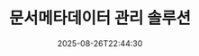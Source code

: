 ---
############################# Static ############################
layout: "family"
date:  2025-08-26T22:44:30
draft: false

product: "Metadata"
product_tag: "metadata"

lang: ko

############################# Head ############################
head_title: "GroupDocs의 .NET, Java, Node.js, Python API 및 온라인 메타데이터 조작 앱"
head_description: "C# .NET 및 Java에 기본으로 제공되는 문서 메타데이터 API입니다. 널리 사용되는 모든 형식의 메타 정보를 읽고, 쓰고, 편집하고 비교할 수 있습니다. 메타데이터를 분석하고 내보냅니다."

############################# Header ############################
title: "문서메타데이터 관리 솔루션"
description:  |
  널리 사용되는 플랫폼에서 문서, 이미지 및 기타 파일 형식의 메타데이터를 읽고, 편집하고, 교체하고, 제거하는 API 및 앱입니다.

  비즈니스 파일과 문서에 숨겨진 메타데이터 정보를 추가하세요.

  문서에 이미 표시된 메타데이터를 수정하거나 제거합니다.

  문서 및 파일 메타데이터에 대한 정보를 수집하고 분석합니다.

############################# Supported Platforms ###############################
supported_platforms:
  enable: true
  head_title: "플랫폼을 선택하세요"
  title: "플랫폼 독립성"
  description: "GroupDocs.Metadata은(는) 다양한 운영 체제 및 프레임워크와 호환됩니다."
  details_link_title: "더 알아보기"

  items:
    # items loop
    - title: ".NET"
      description: GroupDocs.Metadata .NET 
      color: "blue"
      tag: "net"
      link: "/metadata/net/"
      features_link: "https://docs.groupdocs.com/metadata/net/system-requirements/"
      features:
          # features loop
          - rows: "3"
            content: |
                    .NET Core 3.0 or higher <br> .NET 5.0 or higher <br> .NET Standard 2.1
      
          # features loop
          - rows: "1"
            content: |
                    Windows <br> Linux <br> Mac OS
      
          # features loop
          - rows: "4"
            content: |
                    Microsoft Visual Studio <br> JetBrains Rider <br> Microsoft Visual Code
      
          # features loop
          - rows: "1"
            content: |
                    70+ file formats
      

    # items loop
    - title: "Java"
      description: GroupDocs.Metadata Java
      color: "red"
      tag: "java"
      link: "/metadata/java/"
      features_link: "https://docs.groupdocs.com/metadata/java/system-requirements/"
      features:
          # features loop
          - rows: "3"
            content: |
                    J2SE 7.0 or higher <br> Kotlin
      
          # features loop
          - rows: "1"
            content: |
                    Windows <br> Linux <br> Mac OS
      
          # features loop
          - rows: "4"
            content: |
                    IntelliJ IDEA <br> Eclipse <br> NetBeans
      
          # features loop
          - rows: "1"
            content: |
                    70+ file formats

    # items loop
    - title: "Node.js"
      description: GroupDocs.Metadata Node.js
      color: "green"
      tag: "nodejs-java"
      link: "/metadata/nodejs-java/"
      features_link: "https://docs.groupdocs.com/metadata/nodejs-java/system-requirements/"
      features:
          # features loop
          - rows: "3"
            content: |
                    Node.js 16+ and J2SE 8.0 (1.8)+
      
          # features loop
          - rows: "1"
            content: |
                    Windows <br> Linux <br> Mac OS
      
          # features loop
          - rows: "4"
            content: |
                    Atom <br> Visual Studio Code <br> 다른 텍스트 편집기
      
          # features loop
          - rows: "1"
            content: |
                    70+ file formats

    # items loop
    - title: "Python"
      description: GroupDocs.Metadata Python
      color: "yellow"
      tag: "python-net"
      link: "/metadata/python-net/"
      features_link: "https://docs.groupdocs.com/metadata/python-net/system-requirements/"
      features:
          # features loop
          - rows: "3"
            content: |
                    Python 3.9+ and .Net 6+
      
          # features loop
          - rows: "1"
            content: |
                    Windows <br> Linux <br> Mac OS
      
          # features loop
          - rows: "4"
            content: |
                    IDLE <br> PyCharm <br> Visual Studio Code
      
          # features loop
          - rows: "1"
            content: |
                    70+ file formats

    # items loop
    - title: "CLI .NET"
      description: GroupDocs.Metadata CLI for .NET
      color: "gray"
      tag: "cli-net"
      link: "/metadata/cli-net/"
      features_link: "https://docs.groupdocs.com/metadata/net/system-requirements/"
      features:
          # features loop
          - rows: "3"
            content: |
                    .NET Core 3.0 or higher <br> .NET 5.0 or higher <br> .NET Standard 2.1
      
          # features loop
          - rows: "1"
            content: |
                    Windows <br> Linux <br> Mac OS
      
          # features loop
          - rows: "4"
            content: |
                    Command Prompt, Bash, PowerShell, etc.
      
          # features loop
          - rows: "1"
            content: |
                    70+ file formats

############################# Features ###############################
features:
  enable: true
  title: "GroupDocs.Metadata 기능 검토"
  description: "당사의 솔루션은 이미지 및 사무실 문서를 포함하여 널리 사용되는 다양한 파일 형식의 메타데이터를 조작하도록 설계되었습니다."

  items:
    # items loop
    - icon: "protect"
      title: "비즈니스 정보를 보호하세요"
      content: "민감한 파일과 문서에 숨겨진 메타데이터를 추가하세요."

    # items loop
    - icon: "control"
      title: "제어 문서 메타데이터"
      content: "문서에 포함된 메타데이터에 대한 자세한 정보를 수집합니다."

    # items loop
    - icon: "manipulate"
      title: "메타데이터 정보 조작"
      content: "지원되는 다양한 파일 형식의 콘텐츠를 수정하거나 메타데이터를 삭제하세요."

    # items loop
    - icon: "additional"
      title: "다양한 추가 기능"
      content: "문서 미리보기, 메타데이터 패키지 추출 등"

############################# Code Samples ###############################
code_samples:
  enable: true
  title: "메타데이터를 사용하여 문서 보호"
  description: "GroupDocs.Metadata 일반적인 작업 코드 예시입니다."

  items:
    # items loop
    - title: "이미지 및 문서에서 불필요한 메타데이터 제거"
      content: "GroupDocs.Metadata을 사용하면 파일과 문서에서 숨겨진 정보를 쉽게 제거할 수 있습니다. 이미지를 촬영한 시기와 장소 등의 세부 정보를 빠르게 삭제하거나 Office 문서에서 작성자 및 편집자 정보를 제거할 수 있습니다."
      samples:
          # samples loop
          - language: "C#"
            color: "blue"
            content: |
                    <code class="language-csharp" data-lang="csharp">
                        // 문서 경로를 Metadata 생성자에 전달합니다.

                        using (Metadata metadata = new Metadata("source.docx"))
                        {
                            // 작성자 및 편집자에 연결된 문서 속성 제거
                            var affected = metadata.RemoveProperties(
                                p => p.Tags.Contains(Tags.Person.Creator) ||
                                    p.Tags.Contains(Tags.Person.Editor));

                            // 메타데이터 제거 처리 결과
                            Console.WriteLine("Properties removed: {0}", affected);

                            // 정리된 문서 저장
                            metadata.Save("result.docx");
                        }                    
                    </code>

          # samples loop
          - language: "Java"
            color: "red"
            content: |
                    <code class="language-java" data-lang="java">
                        // 문서 경로를 Metadata 생성자에 전달합니다.

                        try (Metadata metadata = new Metadata("source.docx"){

                            // 작성자 및 편집자에 연결된 문서 속성 제거
                            int affected = metadata.removeProperties(
                                new ContainsTagSpecification(Tags.getPerson().getCreator()).or(
                                new ContainsTagSpecification(Tags.getPerson().getEditor())));

                            // 메타데이터 제거 처리 결과
                            System.out.println(String.format("Properties removed: %s", affected));

                            // 정리된 문서 저장
                            metadata.save("result.docx");
                        }

                    </code>

          # samples loop
          - language: "TypeScript"
            color: "green"
            content: |
                    <code class="language-java" data-lang="javascript">
                        // 문서 경로를 Metadata 생성자에 전달합니다.

                        const metadata = new groupdocs.metadata.Metadata("source.docx");
    
                        // 작성자 및 편집자에 연결된 문서 속성 제거
                        var affected = metadata.removeProperties(
                            new groupdocs.metadata.ContainsTagSpecification(groupdocs.metadata.Tags.getPerson().getCreator()).or(
                            new groupdocs.metadata.ContainsTagSpecification(groupdocs.metadata.Tags.getPerson().getEditor()))
                            );

                        // 메타데이터 제거 처리 결과
                        console.log('Properties removed: ${affected}');

                        // 정리된 문서 저장
                        metadata.save("result.docx");                        

                    </code>

          # samples loop
          - language: "Python"
            color: "yellow"
            content: |
                    <code class="python-net" data-lang="python">
                        import groupdocs.metadata as gm
                        
                        def run():

                            # 문서 경로를 Metadata 생성자에 전달합니다.
                            with gm.Metadata("input.docx") as metadata:

                                # 작성자 및 편집자에 연결된 문서 속성 제거
                                specification = gm.search.ContainsTagSpecification(gm.tagging.Tags.person.creator).
                                    either(gm.search.ContainsTagSpecification(gm.tagging.Tags.person.editor)).
                                    either(gm.search.OfTypeSpecification(gm.common.MetadataPropertyType.STRING).
                                    both(gm.search.WithValueSpecification("John")))
                                affected = metadata.remove_properties(specification)

                                # 메타데이터 제거 처리 결과
                                print(f"Properties removed: {affected}")

                                # 정리된 문서 저장
                                metadata.save("output.docx")

                    </code>

############################# Supported Formats ###############################
formats:
  enable: true
  title: "70개 이상의 형식이 지원됩니다."
  description: "GroupDocs.Metadata은 널리 사용되는 문서 및 파일 형식의 메타데이터를 제어하는 ​​데 도움이 됩니다."

############################# Metrics ###############################
metrics:
  enable: true
  title: "GroupDocs.Metadata 업적"
  description: "우리 도서관 성과의 주요 지표를 알아보세요"

  items:
    # items loop
    - number: "70+"
      title: "지원되는 형식"
      content: "GroupDocs.Metadata은 70개 이상의 널리 사용되는 파일 형식에 대한 메타데이터 조작을 지원합니다."

    # items loop
    - number: "700k"
      title: "NuGet 다운로드"
      content: ".NET NuGet 패키지용 GroupDocs.Metadata이(가) 700,000회 이상 다운로드되었습니다."

    # items loop
    - number: "15k"
      title: "메이븐 다운로드"
      content: "GroupDocs.Metadata은 Maven에서 15,000회 다운로드되었습니다. 강력한 Java 메타데이터 관리."

    # items loop
    - number: "140+"
      title: "행복한 고객"
      content: "개인 개발자와 유명 기업은 혁신적인 솔루션을 구축하기 위해 GroupDocs 제품을 선호합니다."


############################# Customers ###############################
customers:
  enable: true
  title: "우리의 행복한 고객"
  description: "GroupDocs 제품은 전 세계적으로 많은 고객들로부터 신뢰를 받고 있으며 전 세계적으로 경쟁력 있는 많은 비즈니스 솔루션에 사용됩니다."

  items:
    # items loop
    - title: "BenQ Corporation"
      logo: "benq"
      
    # items loop
    - title: "Nasdaq Stock Market"
      logo: "nasdaq"
      
    # items loop
    - title: "AT&T Inc."
      logo: "att"
      
    # items loop
    - title: "Customer logo AstraZeneca"
      logo: "astrazeneca"
      
    # items loop
    - title: "Central Bank of Argentina"
      logo: "argentinacentralbank"
      
    # items loop
    - title: "Roche Holding AG"
      logo: "roche"
      
    # items loop
    - title: "Capita"
      logo: "capita"
      
    # items loop
    - title: "Axa S.A."
      logo: "axa"
      
    # items loop
    - title: "Instructure Inc."
      logo: "instructure"
      
    # items loop
    - title: "Wipro"
      logo: "wipro"


############################# Actions ###############################
actions:
  enable: true
  title: "시작할 준비가 되셨나요?"
  description: "귀하의 애플리케이션에서 GroupDocs.Metadata 기능을 무료로 사용해 보세요."

  items:
    # items loop
    - title: ".NET"
      color: "blue"
      link: "/metadata/net/"

    # items loop
    - title: "Java"
      color: "red"
      link: "/metadata/java/"

    # items loop
    - title: "Node.js"
      color: "green"
      link: "/metadata/nodejs-java/"   

    # items loop
    - title: "Python"
      color: "yellow"
      link: "/metadata/python-net/"    

    # items loop
    - title: "CLI"
      color: "gray" 
      link: "/metadata/cli-net/"


############################# FAQ ###############################
faq:
  enable: true
  title: "자주 묻는 질문"
  description: "우리 제품에 대해 질문이 있나요? 우리는 답을 가지고 있습니다!"

  items:
    # items loop
    - question: "GroupDocs.Metadata에서는 문서 메타데이터 처리를 위해 타사 소프트웨어가 필요합니까?"
      answer: "GroupDocs.Metadata은 독립적으로 작동합니다. Microsoft Office 또는 Adobe Acrobat과 같은 외부 라이브러리는 필요하지 않습니다."

    # items loop
    - question: "구매하기 전에 GroupDocs.Metadata 기능을 사용해 볼 수 있나요?"
      answer: "전적으로! GroupDocs.Metadata에서는 무료 평가판을 제공합니다. 설치하고 기능을 살펴보세요. 그러나 평가판 버전은 문서에 '평가판 배지'를 추가하고 처음 3페이지만 처리한다는 점에 유의하세요. 완전한 경험을 위해서는 전체 기능을 사용할 수 있는 30일 무료 임시 라이선스를 받으세요. 자세한 내용은 [여기](https://purchase.groupdocs.com/temporary-license/)에서 확인하세요."

    # items loop
    - question: "어떤 유형의 라이선스를 사용할 수 있나요?"
      answer: "GroupDocs.Metadata 라이선스를 찾고 계십니까? 우리는 다양한 옵션을 제공합니다. 팀의 개발자 수, 배포 위치(예: 단일 사무실 또는 원격 작업장), 최종 고객 배포 시 SDK/API를 클라이언트와 공유해야 하는지 여부 등의 요소를 기반으로 요구 사항에 맞는 라이선스 중에서 선택하세요. 또는 계량 요금제를 통해 사용량에 따라 비용을 지불하는 월간 사용 라이선스를 선택하세요. [여기](https://purchase.groupdocs.com/pricing/metadata/net/)에서 자세히 알아보고 꼭 맞는 제품을 찾아보세요."

############################# Cloud Links ###############################
cloud_links:
  enable: true
  title: "GroupDocs.Metadata 로우 코드 API에는 다음이 포함됩니다."
  description: "클라우드 기반 REST API를 사용하여 애플리케이션 내 비즈니스 파일의 민감한 메타데이터를 관리하세요."
  
  items:
    # items loop
    - title: "GroupDocs.Metadata Cloud for cURL"
      content: "cURL RESTful 메타데이터 조작 API를 사용하여 애플리케이션에서 PDF, Word, Excel, 프레젠테이션, 이미지 및 멀티미디어 파일의 메타데이터 정보를 관리하세요."
      icon: "groupdocs_metadata-for-curl"
      link: "https://products.groupdocs.cloud/metadata/curl"

    # items loop
    - title: "GroupDocs.Metadata Cloud for .NET"
      content: ".NET SDK와 함께 메타데이터 REST API를 사용하여 .NET 애플리케이션 내의 문서 형식에서 메타데이터를 추가, 편집, 추출, 검색 및 삭제합니다."
      icon: "groupdocs_metadata-for-net"
      link: "https://products.groupdocs.cloud/metadata/net"

    # items loop
    - title: "GroupDocs.Metadata Cloud for Java"
      content: "Java용 Metadata SDK를 사용하여 강력한 메타데이터 관리 기능으로 Java 애플리케이션을 강화하세요."
      icon: "groupdocs_metadata-for-java"
      link: "https://products.groupdocs.cloud/metadata/java"

############################# App links ###############################
app_links:
  enable: true
  title: "GroupDocs.Metadata 코드 앱이 포함되지 않음"
  description: "문서 메타데이터 관리를 위해 GroupDocs 웹 애플리케이션에 액세스하세요. 즐겨 사용하는 브라우저에서 70개 이상의 인기 파일 형식을 무료로 처리하세요."

  items:
    # items loop
    - title: "GroupDocs.Metadata Total"
      content: "Word, Excel, PDF, PowerPoint 및 70개 이상의 문서 유형의 메타데이터를 보고 편집할 수 있는 무료 앱입니다."
      icon: "groupdocs_metadata-app"
      link: "https://products.groupdocs.app/metadata/total"

    # items loop
    - title: "GroupDocs.Metadata DOCX"
      content: "MS Word 문서용 무료 온라인 메타데이터 뷰어 및 편집기."
      icon: "groupdocs_words-app"
      link: "https://products.groupdocs.app/metadata/docx"

    # items loop
    - title: "GroupDocs.Metadata PDF"
      content: "PDF 문서의 메타데이터 정보를 온라인으로 보거나 편집합니다."
      icon: "groupdocs_pdf-app"
      link: "https://products.groupdocs.app/metadata/pdf"


      


---